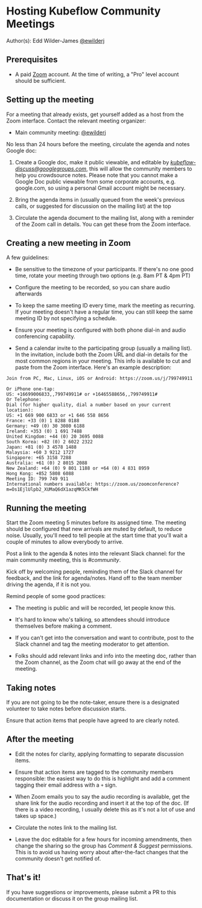 # Hosting Kubeflow Community Meetings

Author(s): Edd Wilder-James [@ewilderj](http://github.com/ewilderj)

## Prerequisites

* A paid [Zoom](http://zoom.us/) account. At the time of writing, a "Pro" level account should be sufficient.

## Setting up the meeting

For a meeting that already exists, get yourself added as a host from the Zoom
interface. Contact the relevant meeting organizer:

* Main community meeting: [@ewilderj](mailto:ewj@google.com) 

No less than 24 hours before the meeting, circulate the agenda and notes Google
doc:

1. Create a Google doc, make it public viewable, and editable by
   *kubeflow-discuss@googlegroups.com*, this will allow the community members to
   help you crowdsource notes. Please note that you cannot make a Google Doc
   public viewable from some corporate accounts, e.g. google.com, so using a
   personal Gmail account might be necessary.
   
2. Bring the agenda items in (usually queued from the week's previous calls, or
   suggested for discussion on the mailing list) at the top
   
3. Circulate the agenda document to the mailing list, along with a reminder of
   the Zoom call in details. You can get these from the Zoom interface.

## Creating a new meeting in Zoom

A few guidelines:

* Be sensitive to the timezone of your participants. If there's no one good
  time, rotate your meeting through two options (e.g. 8am PT & 4pm PT)

* Configure the meeting to be recorded, so you can share audio afterwards

* To keep the same meeting ID every time, mark the meeting as recurring. If your
  meeting doesn't have a regular time, you can still keep the same meeting ID by
  not specifying a schedule.
  
* Ensure your meeting is configured with both phone dial-in and audio
  conferencing capability.

* Send a calendar invite to the participating group (usually a mailing list). In
  the invitation, include both the Zoom URL and dial-in details for the most
  common regions in your meeting. This info is available to cut and paste from
  the Zoom interface. Here's an example description:

```
Join from PC, Mac, Linux, iOS or Android: https://zoom.us/j/799749911

Or iPhone one-tap:
US: +16699006833,,799749911# or +16465588656,,799749911# 
Or Telephone:
Dial (for higher quality, dial a number based on your current location): 
US: +1 669 900 6833 or +1 646 558 8656 
France: +33 (0) 1 8288 0188 
Germany: +49 (0) 30 3080 6188 
Ireland: +353 (0) 1 691 7488 
United Kingdom: +44 (0) 20 3695 0088 
South Korea: +82 (0) 2 6022 2322 
Japan: +81 (0) 3 4578 1488 
Malaysia: +60 3 9212 1727 
Singapore: +65 3158 7288 
Australia: +61 (0) 2 8015 2088 
New Zealand: +64 (0) 9 801 1188 or +64 (0) 4 831 8959 
Hong Kong: +852 5808 6088 
Meeting ID: 799 749 911
International numbers available: https://zoom.us/zoomconference?m=Os1EjlUlpb2_XUMaQ6dX1azqMK5CkfWH
```

## Running the meeting

Start the Zoom meeting 5 minutes before its assigned time.  The meeting should
be configured that new arrivals are muted by default, to reduce noise.  Usually,
you'll need to tell people at the start time that you'll wait a couple of
minutes to allow everybody 
to arrive.

Post a link to the agenda & notes into the relevant Slack channel: for the main
community meeting, this is *#community*.

Kick off by welcoming people, reminding them of the Slack channel for feedback,
and the link for agenda/notes. Hand off to the team member driving the agenda,
if it is not you.

Remind people of some good practices:

* The meeting is public and will be recorded, let people know this.

* It's hard to know who's talking, so attendees should introduce themselves
  before making a comment.
  
* If you can't get into the conversation and want to contribute, post to the
  Slack channel and tag the meeting moderator to get attention.

* Folks should add relevant links and info into the meeting doc, rather than the
  Zoom channel, as the Zoom chat will go away at the end of the meeting.
  
## Taking notes

If you are not going to be the note-taker, ensure there is a designated
volunteer to take notes before discussion starts.

Ensure that action items that people have agreed to are clearly noted.

## After the meeting

* Edit the notes for clarity, applying formatting to separate discussion items.

* Ensure that action items are tagged to the community members responsible: the
  easiest way to do this is highlight and add a comment tagging their email
  address with a `+` sign.
  
* When Zoom emails you to say the audio recording is available, get the share
  link for the audio recording and insert it at the top of the doc. (If there is
  a video recording, I usually delete this as it's not a lot of use and takes up
  space.)
  
* Circulate the notes link to the mailing list. 

* Leave the doc editable for a few hours for incoming amendments, then change
  the sharing so the group has *Comment & Suggest* permissions. This is to avoid
  us having worry about after-the-fact changes that the community doesn't get
  notified of.
  
## That's it!

If you have suggestions or improvements, please submit a PR to this
documentation or discuss it on the group mailing list.
